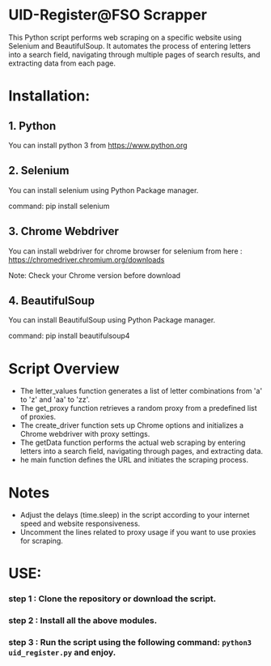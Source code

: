 # UID-Register@FSO Scrapper
This Python script performs web scraping on a specific website using Selenium and BeautifulSoup. 
It automates the process of entering letters into a search field, navigating through multiple pages of search results, and extracting data from each page.

# Installation:

## 1. Python
 You can install python 3 from https://www.python.org

## 2. Selenium

You can install selenium using Python Package manager.

command: pip install selenium


## 3. Chrome Webdriver

You can install webdriver for chrome browser for selenium from here : https://chromedriver.chromium.org/downloads

Note: Check your Chrome version before download


## 4. BeautifulSoup

You can install BeautifulSoup using Python Package manager.

command: pip install beautifulsoup4

# Script Overview

* The letter_values function generates a list of letter combinations from 'a' to 'z' and 'aa' to 'zz'.
* The get_proxy function retrieves a random proxy from a predefined list of proxies.
* The create_driver function sets up Chrome options and initializes a Chrome webdriver with proxy settings.
* The getData function performs the actual web scraping by entering letters into a search field, navigating through pages, and extracting data.
* he main function defines the URL and initiates the scraping process.

# Notes

* Adjust the delays (time.sleep) in the script according to your internet speed and website responsiveness.
* Uncomment the lines related to proxy usage if you want to use proxies for scraping.

# USE:
### step 1 : Clone the repository or download the script.

### step 2 : Install all the above modules.

### step 3 : Run the script using the following command: `python3 uid_register.py` and enjoy.


